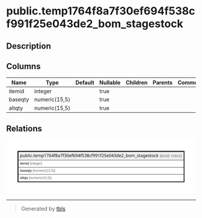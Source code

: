 # public.temp1764f8a7f30ef694f538cf991f25e043de2_bom_stagestock

## Description

## Columns

| Name | Type | Default | Nullable | Children | Parents | Comment |
| ---- | ---- | ------- | -------- | -------- | ------- | ------- |
| itemid | integer |  | true |  |  |  |
| baseqty | numeric(15,5) |  | true |  |  |  |
| altqty | numeric(15,5) |  | true |  |  |  |

## Relations

![er](public.temp1764f8a7f30ef694f538cf991f25e043de2_bom_stagestock.svg)

---

> Generated by [tbls](https://github.com/k1LoW/tbls)
